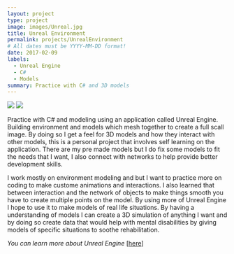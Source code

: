 ```yaml
---
layout: project
type: project
image: images/Unreal.jpg
title: Unreal Environment
permalink: projects/UnrealEnvironment
# All dates must be YYYY-MM-DD format!
date: 2017-02-09
labels:
  - Unreal Engine
  - C#
  - Models
summary: Practice with C# and 3D models 
---
```

<div class="ui small rounded images">
<img class="ui image" src="{{ site.baseurl }}/images/Unreal_connect.png">
<img class="ui image" src="{{ site.baseurl }}/images/Unreal_body.jpg">
</div>

Practice with C# and modeling using an application called Unreal Engine. Building environment and models which mesh together to create a full scall image. By doing so I get a feel for 3D models and how they interact with other models, this is a personal project that involves self learning on the application. There are my pre made models but I do fix some models to fit the needs that I want, I also connect with networks to help provide better development skills. 

I work mostly on environment modeling and but I want to practice more on coding to make custome animations and interactions. I also learned that between interaction and the network of objects to make things smooth you have to create multiple points on the model. By using more of Unreal Engine I hope to use it to make models of real life situations. By having a understanding of models I can create a 3D simulation of anything I want and by doing so create data that would help with mental disabilities by giving models of specific situations to soothe rehabilitation.


<i>You can learn more about Unreal Engine</i> [[here](https://docs.unrealengine.com/latest/INT/Programming/)]
